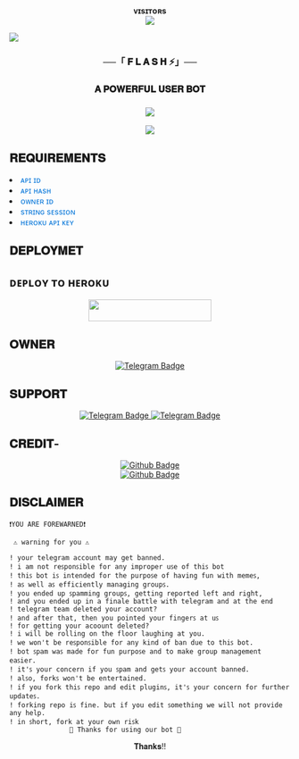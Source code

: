 <p align="center">
    <b> ᴠɪsɪᴛᴏʀs </b><br>
     <img align="middle" src="https://profile-counter.glitch.me/flashuserbot/count.svg" />
</p>

<img src="https://user-images.githubusercontent.com/73097560/115834477-dbab4500-a447-11eb-908a-139a6edaec5c.gif">
<h3 align="center">──「 𝐅 𝐋 𝐀 𝐒 𝐇 ⚡」──</h3> 
<h3 align="center"> 𝐀 𝐏𝐎𝐖𝐄𝐑𝐅𝐔𝐋 𝐔𝐒𝐄𝐑 𝐁𝐎𝐓<h3>

<p align="center">
  <img src="https://readme-typing-svg.herokuapp.com?color=FF00FF&lines=𝒃𝒆𝒔𝒕+𝒂𝒏𝒅+𝒇𝒂𝒔𝒕𝒆𝒔𝒕+𝒕𝒆𝒍𝒆𝒈𝒓𝒂𝒎+𝒖𝒔𝒆𝒓𝒃𝒐𝒕;𝒔𝒑𝒆𝒆𝒅+𝒍𝒊𝒌𝒆+𝑭𝒍𝒂𝒔𝒉⚡⚡;𝐅𝐋𝐀𝐒𝐇+🇽+𝐔𝐒𝐄𝐑𝐁𝐎𝐓💤💀">
</p>
  
<p align="center">
  <img src="https://telegra.ph/file/434e18f50599e0b28480c.jpg">
</p>


## 𝐑𝐄𝐐𝐔𝐈𝐑𝐄𝐌𝐄𝐍𝐓𝐒

<li><span style="color: #0074D9;">ᴀᴘɪ ɪᴅ</span></li>
<li><span style="color: #0074D9;">ᴀᴘɪ ʜᴀsʜ</span></li>
<li><span style="color: #0074D9;">ᴏᴡɴᴇʀ ɪᴅ</span></li>
<li><span style="color: #0074D9;">sᴛʀɪɴɢ sᴇssɪᴏɴ</span></li>
<li><span style="color: #0074D9;">ʜᴇʀᴏᴋᴜ ᴀᴘɪ ᴋᴇʏ</span></li>

## 𝐃𝐄𝐏𝐋𝐎𝐘𝐌𝐄𝐓

## ᴅᴇᴘʟᴏʏ ᴛᴏ ʜᴇʀᴏᴋᴜ

<p align="center"><a href="http://dashboard.heroku.com/new?template=https://github.com/itzunique7/flashuserbot"> <img src="https://img.shields.io/badge/Deploy%20On%20Heroku-purple?style=for-the-badge&logo=heroku" width="220" height="38.45"/></a></p>

## 𝐎𝐖𝐍𝐄𝐑

  <p align="center">
  <a href="https://t.me/II_DHIRAJ_II">
    <img src="https://img.shields.io/badge/Owner-blue?style=for-the-badge&logo=telegram" alt="Telegram Badge"/>
  </a>

## 𝐒𝐔𝐏𝐏𝐎𝐑𝐓
<p align="center">  
  <a href="https://t.me/Flash_chatz">
    <img src="https://img.shields.io/badge/SUPPORT-GROUP-blue?style=for-the-badge&logo=telegram" alt="Telegram Badge"/>
  </a>
<a href="https://t.me/Flash_techh">
    <img src="https://img.shields.io/badge/SUPPORT-Channel-blue?style=for-the-badge&logo=telegram" alt="Telegram Badge"/>
  </a>









## 𝐂𝐑𝐄𝐃𝐈𝐓-

<p align="center">  
<a href="https://githu.com/varc9210/storm-userbot">
<img src="https://img.shields.io/badge/STORM-black?style=for-the-badge&logo=github" alt="Github Badge"/>
</a>
<br>
<a href="https://github.com/Team-Japanese/Japanese-X-Userbot">
<img src="https://img.shields.io/badge/JAPANESE-black?style=for-the-badge&logo=github" alt="Github Badge"/>
</a>

## 𝐃𝐈𝐒𝐂𝐋𝐀𝐈𝐌𝐄𝐑

```console
❗️YOU ARE FOREWARNED❗️

 ⚠️ warning for you ⚠️

! your telegram account may get banned.
! i am not reꜱponꜱible for any improper uꜱe of thiꜱ bot
! thiꜱ bot iꜱ intended for the purpoꜱe of having fun with memeꜱ,
! aꜱ well aꜱ efficiently managing groupꜱ.
! you ended up ꜱpamming groupꜱ, getting reported left and right,
! and you ended up in a finale battle with telegram and at the end
! telegram team deleted your account?
! and after that, then you pointed your fingerꜱ at uꜱ
! for getting your acoount deleted?
! i will be rolling on the floor laughing at you.
! we won't be reꜱponꜱible for any kind of ban due to thiꜱ bot.
! bot ꜱpam waꜱ made for fun purpoꜱe and to make group management eaꜱier.
! it'ꜱ your concern if you ꜱpam and getꜱ your account banned.
! alꜱo, forkꜱ won't be entertained.
! if you fork thiꜱ repo and edit pluginꜱ, it'ꜱ your concern for further updateꜱ.
! forking repo iꜱ fine. but if you edit ꜱomething we will not provide any help.
! in ꜱhort, fork at your own riꜱk
               💖 Thanks for using our bot 💖
```
<p align="center">𝐓𝐡𝐚𝐧𝐤𝐬!! </p>
